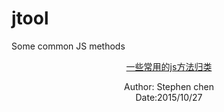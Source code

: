 # jtool
Some common JS methods
<p align="center">
  <a href="https://github.com/chzc0/jtool.git">
    一些常用的js方法归类
  </a>
</p>
<p align="center">
  Author: Stephen chen<br/>
  Date:2015/10/27
</p>
